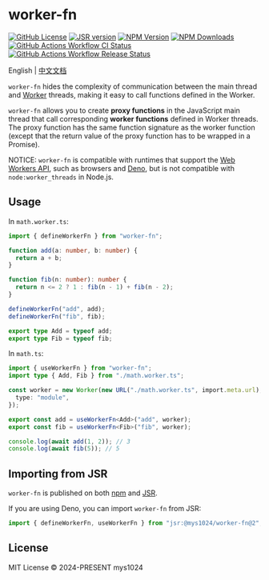 # worker-fn

[![GitHub License](https://img.shields.io/github/license/mys1024/worker-fn)](./LICENSE)
[![JSR version](https://img.shields.io/github/v/tag/mys1024/worker-fn?label=JSR&color=rgb(247%2C%20223%2C%2030))](https://jsr.io/@mys1024/worker-fn)
[![NPM Version](https://img.shields.io/npm/v/worker-fn)](https://www.npmjs.com/package/worker-fn)
[![NPM Downloads](https://img.shields.io/npm/dm/worker-fn)](https://www.npmjs.com/package/worker-fn)
[![GitHub Actions Workflow CI Status](https://img.shields.io/github/actions/workflow/status/mys1024/worker-fn/.github%2Fworkflows%2Fci.yml?label=CI)](https://github.com/mys1024/worker-fn/actions/workflows/ci.yml)
[![GitHub Actions Workflow Release Status](https://img.shields.io/github/actions/workflow/status/mys1024/worker-fn/.github%2Fworkflows%2Frelease.yml?label=Release)](https://github.com/mys1024/worker-fn/actions/workflows/release.yml)

English | [中文文档](./README_zh.md)

`worker-fn` hides the complexity of communication between the main thread and [Worker](https://developer.mozilla.org/docs/Web/API/Web_Workers_API) threads, making it easy to call functions defined in the Worker.

`worker-fn` allows you to create **proxy functions** in the JavaScript main thread that call corresponding **worker functions** defined in Worker threads. The proxy function has the same function signature as the worker function (except that the return value of the proxy function has to be wrapped in a Promise).

NOTICE: `worker-fn` is compatible with runtimes that support the [Web Workers API](https://developer.mozilla.org/docs/Web/API/Web_Workers_API), such as browsers and [Deno](https://deno.com), but is not compatible with `node:worker_threads` in Node.js.

## Usage

In `math.worker.ts`:

```typescript
import { defineWorkerFn } from "worker-fn";

function add(a: number, b: number) {
  return a + b;
}

function fib(n: number): number {
  return n <= 2 ? 1 : fib(n - 1) + fib(n - 2);
}

defineWorkerFn("add", add);
defineWorkerFn("fib", fib);

export type Add = typeof add;
export type Fib = typeof fib;
```

In `math.ts`:

```typescript
import { useWorkerFn } from "worker-fn";
import type { Add, Fib } from "./math.worker.ts";

const worker = new Worker(new URL("./math.worker.ts", import.meta.url), {
  type: "module",
});

export const add = useWorkerFn<Add>("add", worker);
export const fib = useWorkerFn<Fib>("fib", worker);

console.log(await add(1, 2)); // 3
console.log(await fib(5)); // 5
```

## Importing from JSR

`worker-fn` is published on both [npm](https://www.npmjs.com/package/worker-fn) and [JSR](https://jsr.io/@mys1024/worker-fn).

If you are using Deno, you can import `worker-fn` from JSR:

```typescript
import { defineWorkerFn, useWorkerFn } from "jsr:@mys1024/worker-fn@2";
```

## License

MIT License &copy; 2024-PRESENT mys1024
